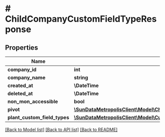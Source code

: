 # # ChildCompanyCustomFieldTypeResponse

## Properties

Name | Type | Description | Notes
------------ | ------------- | ------------- | -------------
**company_id** | **int** |  | [optional]
**company_name** | **string** |  | [optional]
**created_at** | **\DateTime** |  | [optional]
**deleted_at** | **\DateTime** |  | [optional]
**non_mon_accessible** | **bool** |  | [optional]
**pivot** | [**\SunDataMetropolisClient\Model\ChildCompanyCustomFieldTypeResponsePivot**](ChildCompanyCustomFieldTypeResponsePivot.md) |  | [optional]
**plant_custom_field_types** | [**\SunDataMetropolisClient\Model\CustomFieldType[]**](CustomFieldType.md) |  | [optional]

[[Back to Model list]](../../README.md#models) [[Back to API list]](../../README.md#endpoints) [[Back to README]](../../README.md)
